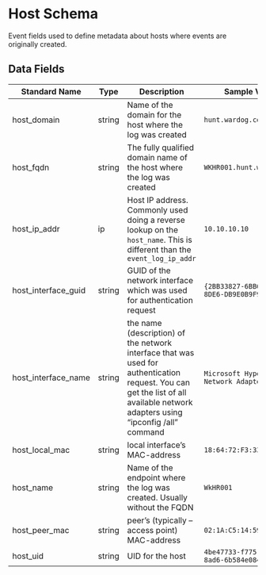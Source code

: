 # Host Schema

Event fields used to define metadata about hosts where events are originally created.

## Data Fields

| Standard Name | Type | Description | Sample Value |
|--------|---------|-------|-------|
| host_domain         | string | Name of the domain for the host where the log was created                                                                                                                      | `hunt.wardog.com`                        |
| host_fqdn           | string | The fully qualified domain name of the host where the log was created                                                                                                          | `WKHR001.hunt.wardog.com`                |
| host_ip_addr        | ip     | Host IP address. Commonly used doing a reverse lookup on the `host_name`. This is different than the `event_log_ip_addr`                                                       | `10.10.10.10`                            |
| host_interface_guid | string | GUID of the network interface which was used for authentication request                                                                                                        | `{2BB33827-6BB6-48DB-8DE6-DB9E0B9F9C9B}` |
| host_interface_name | string | the name (description) of the network interface that was used for authentication request. You can get the list of all available network adapters using “ipconfig /all” command | `Microsoft Hyper-V Network Adapter`      |
| host_local_mac      | string | local interface’s MAC-address                                                                                                                                                  | `18:64:72:F3:33:91`                      |
| host_name           | string | Name of the endpoint where the log was created. Usually without the FQDN                                                                                                       | `WkHR001`                                |
| host_peer_mac       | string | peer’s (typically – access point) MAC-address                                                                                                                                  | `02:1A:C5:14:59:C9`                      |
| host_uid            | string | UID for the host                                                                                                                                                               | `4be47733-f775-4a48-8ad6-6b584e084414`   |

